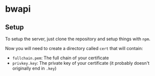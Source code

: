 # bwapi
 
## Setup
To setup the server, just clone the repository and setup things with `npm`.

Now you will need to create a directory called `cert` that will contain:
- `fullchain.pem`: The full chain of your certificate
- `privkey.key`: The private key of your certificate (it probably doesn't originally end in `.key`)

